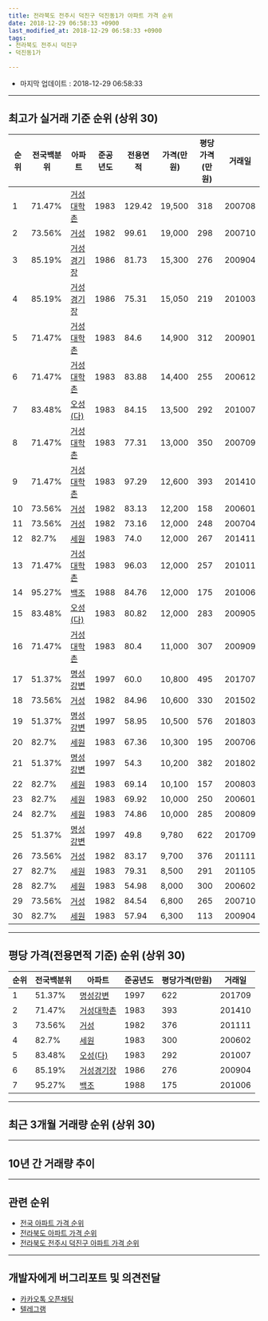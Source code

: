 ```yaml
---
title: 전라북도 전주시 덕진구 덕진동1가 아파트 가격 순위
date: 2018-12-29 06:58:33 +0900
last_modified_at: 2018-12-29 06:58:33 +0900
tags:
- 전라북도 전주시 덕진구
- 덕진동1가

---
```


* 마지막 업데이트 : 2018-12-29 06:58:33

---

## 최고가 실거래 기준 순위 (상위 30)


|순위|전국백분위|아파트|준공년도|전용면적|가격(만원)|평당가격(만원)|거래일|
|---|---|---|---|---|---|---|---|
|1|71.47%|[거성대학촌](https://search.naver.com/search.naver?query=%EC%A0%84%EB%9D%BC%EB%B6%81%EB%8F%84+%EC%A0%84%EC%A3%BC%EC%8B%9C+%EB%8D%95%EC%A7%84%EA%B5%AC+%EB%8D%95%EC%A7%84%EB%8F%991%EA%B0%80+%EA%B1%B0%EC%84%B1%EB%8C%80%ED%95%99%EC%B4%8C)|1983|129.42|19,500|318|200708|
|2|73.56%|[거성](https://search.naver.com/search.naver?query=%EC%A0%84%EB%9D%BC%EB%B6%81%EB%8F%84+%EC%A0%84%EC%A3%BC%EC%8B%9C+%EB%8D%95%EC%A7%84%EA%B5%AC+%EB%8D%95%EC%A7%84%EB%8F%991%EA%B0%80+%EA%B1%B0%EC%84%B1)|1982|99.61|19,000|298|200710|
|3|85.19%|[거성경기장](https://search.naver.com/search.naver?query=%EC%A0%84%EB%9D%BC%EB%B6%81%EB%8F%84+%EC%A0%84%EC%A3%BC%EC%8B%9C+%EB%8D%95%EC%A7%84%EA%B5%AC+%EB%8D%95%EC%A7%84%EB%8F%991%EA%B0%80+%EA%B1%B0%EC%84%B1%EA%B2%BD%EA%B8%B0%EC%9E%A5)|1986|81.73|15,300|276|200904|
|4|85.19%|[거성경기장](https://search.naver.com/search.naver?query=%EC%A0%84%EB%9D%BC%EB%B6%81%EB%8F%84+%EC%A0%84%EC%A3%BC%EC%8B%9C+%EB%8D%95%EC%A7%84%EA%B5%AC+%EB%8D%95%EC%A7%84%EB%8F%991%EA%B0%80+%EA%B1%B0%EC%84%B1%EA%B2%BD%EA%B8%B0%EC%9E%A5)|1986|75.31|15,050|219|201003|
|5|71.47%|[거성대학촌](https://search.naver.com/search.naver?query=%EC%A0%84%EB%9D%BC%EB%B6%81%EB%8F%84+%EC%A0%84%EC%A3%BC%EC%8B%9C+%EB%8D%95%EC%A7%84%EA%B5%AC+%EB%8D%95%EC%A7%84%EB%8F%991%EA%B0%80+%EA%B1%B0%EC%84%B1%EB%8C%80%ED%95%99%EC%B4%8C)|1983|84.6|14,900|312|200901|
|6|71.47%|[거성대학촌](https://search.naver.com/search.naver?query=%EC%A0%84%EB%9D%BC%EB%B6%81%EB%8F%84+%EC%A0%84%EC%A3%BC%EC%8B%9C+%EB%8D%95%EC%A7%84%EA%B5%AC+%EB%8D%95%EC%A7%84%EB%8F%991%EA%B0%80+%EA%B1%B0%EC%84%B1%EB%8C%80%ED%95%99%EC%B4%8C)|1983|83.88|14,400|255|200612|
|7|83.48%|[오성(다)](https://search.naver.com/search.naver?query=%EC%A0%84%EB%9D%BC%EB%B6%81%EB%8F%84+%EC%A0%84%EC%A3%BC%EC%8B%9C+%EB%8D%95%EC%A7%84%EA%B5%AC+%EB%8D%95%EC%A7%84%EB%8F%991%EA%B0%80+%EC%98%A4%EC%84%B1%28%EB%8B%A4%29)|1983|84.15|13,500|292|201007|
|8|71.47%|[거성대학촌](https://search.naver.com/search.naver?query=%EC%A0%84%EB%9D%BC%EB%B6%81%EB%8F%84+%EC%A0%84%EC%A3%BC%EC%8B%9C+%EB%8D%95%EC%A7%84%EA%B5%AC+%EB%8D%95%EC%A7%84%EB%8F%991%EA%B0%80+%EA%B1%B0%EC%84%B1%EB%8C%80%ED%95%99%EC%B4%8C)|1983|77.31|13,000|350|200709|
|9|71.47%|[거성대학촌](https://search.naver.com/search.naver?query=%EC%A0%84%EB%9D%BC%EB%B6%81%EB%8F%84+%EC%A0%84%EC%A3%BC%EC%8B%9C+%EB%8D%95%EC%A7%84%EA%B5%AC+%EB%8D%95%EC%A7%84%EB%8F%991%EA%B0%80+%EA%B1%B0%EC%84%B1%EB%8C%80%ED%95%99%EC%B4%8C)|1983|97.29|12,600|393|201410|
|10|73.56%|[거성](https://search.naver.com/search.naver?query=%EC%A0%84%EB%9D%BC%EB%B6%81%EB%8F%84+%EC%A0%84%EC%A3%BC%EC%8B%9C+%EB%8D%95%EC%A7%84%EA%B5%AC+%EB%8D%95%EC%A7%84%EB%8F%991%EA%B0%80+%EA%B1%B0%EC%84%B1)|1982|83.13|12,200|158|200601|
|11|73.56%|[거성](https://search.naver.com/search.naver?query=%EC%A0%84%EB%9D%BC%EB%B6%81%EB%8F%84+%EC%A0%84%EC%A3%BC%EC%8B%9C+%EB%8D%95%EC%A7%84%EA%B5%AC+%EB%8D%95%EC%A7%84%EB%8F%991%EA%B0%80+%EA%B1%B0%EC%84%B1)|1982|73.16|12,000|248|200704|
|12|82.7%|[세원](https://search.naver.com/search.naver?query=%EC%A0%84%EB%9D%BC%EB%B6%81%EB%8F%84+%EC%A0%84%EC%A3%BC%EC%8B%9C+%EB%8D%95%EC%A7%84%EA%B5%AC+%EB%8D%95%EC%A7%84%EB%8F%991%EA%B0%80+%EC%84%B8%EC%9B%90)|1983|74.0|12,000|267|201411|
|13|71.47%|[거성대학촌](https://search.naver.com/search.naver?query=%EC%A0%84%EB%9D%BC%EB%B6%81%EB%8F%84+%EC%A0%84%EC%A3%BC%EC%8B%9C+%EB%8D%95%EC%A7%84%EA%B5%AC+%EB%8D%95%EC%A7%84%EB%8F%991%EA%B0%80+%EA%B1%B0%EC%84%B1%EB%8C%80%ED%95%99%EC%B4%8C)|1983|96.03|12,000|257|201011|
|14|95.27%|[백조](https://search.naver.com/search.naver?query=%EC%A0%84%EB%9D%BC%EB%B6%81%EB%8F%84+%EC%A0%84%EC%A3%BC%EC%8B%9C+%EB%8D%95%EC%A7%84%EA%B5%AC+%EB%8D%95%EC%A7%84%EB%8F%991%EA%B0%80+%EB%B0%B1%EC%A1%B0)|1988|84.76|12,000|175|201006|
|15|83.48%|[오성(다)](https://search.naver.com/search.naver?query=%EC%A0%84%EB%9D%BC%EB%B6%81%EB%8F%84+%EC%A0%84%EC%A3%BC%EC%8B%9C+%EB%8D%95%EC%A7%84%EA%B5%AC+%EB%8D%95%EC%A7%84%EB%8F%991%EA%B0%80+%EC%98%A4%EC%84%B1%28%EB%8B%A4%29)|1983|80.82|12,000|283|200905|
|16|71.47%|[거성대학촌](https://search.naver.com/search.naver?query=%EC%A0%84%EB%9D%BC%EB%B6%81%EB%8F%84+%EC%A0%84%EC%A3%BC%EC%8B%9C+%EB%8D%95%EC%A7%84%EA%B5%AC+%EB%8D%95%EC%A7%84%EB%8F%991%EA%B0%80+%EA%B1%B0%EC%84%B1%EB%8C%80%ED%95%99%EC%B4%8C)|1983|80.4|11,000|307|200909|
|17|51.37%|[명성강변](https://search.naver.com/search.naver?query=%EC%A0%84%EB%9D%BC%EB%B6%81%EB%8F%84+%EC%A0%84%EC%A3%BC%EC%8B%9C+%EB%8D%95%EC%A7%84%EA%B5%AC+%EB%8D%95%EC%A7%84%EB%8F%991%EA%B0%80+%EB%AA%85%EC%84%B1%EA%B0%95%EB%B3%80)|1997|60.0|10,800|495|201707|
|18|73.56%|[거성](https://search.naver.com/search.naver?query=%EC%A0%84%EB%9D%BC%EB%B6%81%EB%8F%84+%EC%A0%84%EC%A3%BC%EC%8B%9C+%EB%8D%95%EC%A7%84%EA%B5%AC+%EB%8D%95%EC%A7%84%EB%8F%991%EA%B0%80+%EA%B1%B0%EC%84%B1)|1982|84.96|10,600|330|201502|
|19|51.37%|[명성강변](https://search.naver.com/search.naver?query=%EC%A0%84%EB%9D%BC%EB%B6%81%EB%8F%84+%EC%A0%84%EC%A3%BC%EC%8B%9C+%EB%8D%95%EC%A7%84%EA%B5%AC+%EB%8D%95%EC%A7%84%EB%8F%991%EA%B0%80+%EB%AA%85%EC%84%B1%EA%B0%95%EB%B3%80)|1997|58.95|10,500|576|201803|
|20|82.7%|[세원](https://search.naver.com/search.naver?query=%EC%A0%84%EB%9D%BC%EB%B6%81%EB%8F%84+%EC%A0%84%EC%A3%BC%EC%8B%9C+%EB%8D%95%EC%A7%84%EA%B5%AC+%EB%8D%95%EC%A7%84%EB%8F%991%EA%B0%80+%EC%84%B8%EC%9B%90)|1983|67.36|10,300|195|200706|
|21|51.37%|[명성강변](https://search.naver.com/search.naver?query=%EC%A0%84%EB%9D%BC%EB%B6%81%EB%8F%84+%EC%A0%84%EC%A3%BC%EC%8B%9C+%EB%8D%95%EC%A7%84%EA%B5%AC+%EB%8D%95%EC%A7%84%EB%8F%991%EA%B0%80+%EB%AA%85%EC%84%B1%EA%B0%95%EB%B3%80)|1997|54.3|10,200|382|201802|
|22|82.7%|[세원](https://search.naver.com/search.naver?query=%EC%A0%84%EB%9D%BC%EB%B6%81%EB%8F%84+%EC%A0%84%EC%A3%BC%EC%8B%9C+%EB%8D%95%EC%A7%84%EA%B5%AC+%EB%8D%95%EC%A7%84%EB%8F%991%EA%B0%80+%EC%84%B8%EC%9B%90)|1983|69.14|10,100|157|200803|
|23|82.7%|[세원](https://search.naver.com/search.naver?query=%EC%A0%84%EB%9D%BC%EB%B6%81%EB%8F%84+%EC%A0%84%EC%A3%BC%EC%8B%9C+%EB%8D%95%EC%A7%84%EA%B5%AC+%EB%8D%95%EC%A7%84%EB%8F%991%EA%B0%80+%EC%84%B8%EC%9B%90)|1983|69.92|10,000|250|200601|
|24|82.7%|[세원](https://search.naver.com/search.naver?query=%EC%A0%84%EB%9D%BC%EB%B6%81%EB%8F%84+%EC%A0%84%EC%A3%BC%EC%8B%9C+%EB%8D%95%EC%A7%84%EA%B5%AC+%EB%8D%95%EC%A7%84%EB%8F%991%EA%B0%80+%EC%84%B8%EC%9B%90)|1983|74.86|10,000|285|200809|
|25|51.37%|[명성강변](https://search.naver.com/search.naver?query=%EC%A0%84%EB%9D%BC%EB%B6%81%EB%8F%84+%EC%A0%84%EC%A3%BC%EC%8B%9C+%EB%8D%95%EC%A7%84%EA%B5%AC+%EB%8D%95%EC%A7%84%EB%8F%991%EA%B0%80+%EB%AA%85%EC%84%B1%EA%B0%95%EB%B3%80)|1997|49.8|9,780|622|201709|
|26|73.56%|[거성](https://search.naver.com/search.naver?query=%EC%A0%84%EB%9D%BC%EB%B6%81%EB%8F%84+%EC%A0%84%EC%A3%BC%EC%8B%9C+%EB%8D%95%EC%A7%84%EA%B5%AC+%EB%8D%95%EC%A7%84%EB%8F%991%EA%B0%80+%EA%B1%B0%EC%84%B1)|1982|83.17|9,700|376|201111|
|27|82.7%|[세원](https://search.naver.com/search.naver?query=%EC%A0%84%EB%9D%BC%EB%B6%81%EB%8F%84+%EC%A0%84%EC%A3%BC%EC%8B%9C+%EB%8D%95%EC%A7%84%EA%B5%AC+%EB%8D%95%EC%A7%84%EB%8F%991%EA%B0%80+%EC%84%B8%EC%9B%90)|1983|79.31|8,500|291|201105|
|28|82.7%|[세원](https://search.naver.com/search.naver?query=%EC%A0%84%EB%9D%BC%EB%B6%81%EB%8F%84+%EC%A0%84%EC%A3%BC%EC%8B%9C+%EB%8D%95%EC%A7%84%EA%B5%AC+%EB%8D%95%EC%A7%84%EB%8F%991%EA%B0%80+%EC%84%B8%EC%9B%90)|1983|54.98|8,000|300|200602|
|29|73.56%|[거성](https://search.naver.com/search.naver?query=%EC%A0%84%EB%9D%BC%EB%B6%81%EB%8F%84+%EC%A0%84%EC%A3%BC%EC%8B%9C+%EB%8D%95%EC%A7%84%EA%B5%AC+%EB%8D%95%EC%A7%84%EB%8F%991%EA%B0%80+%EA%B1%B0%EC%84%B1)|1982|84.54|6,800|265|200710|
|30|82.7%|[세원](https://search.naver.com/search.naver?query=%EC%A0%84%EB%9D%BC%EB%B6%81%EB%8F%84+%EC%A0%84%EC%A3%BC%EC%8B%9C+%EB%8D%95%EC%A7%84%EA%B5%AC+%EB%8D%95%EC%A7%84%EB%8F%991%EA%B0%80+%EC%84%B8%EC%9B%90)|1983|57.94|6,300|113|200904|


---

## 평당 가격(전용면적 기준) 순위 (상위 30)


|순위|전국백분위|아파트|준공년도|평당가격(만원)|거래일|
|---|---|---|---|---|---|
|1|51.37%|[명성강변](https://search.naver.com/search.naver?query=%EC%A0%84%EB%9D%BC%EB%B6%81%EB%8F%84+%EC%A0%84%EC%A3%BC%EC%8B%9C+%EB%8D%95%EC%A7%84%EA%B5%AC+%EB%8D%95%EC%A7%84%EB%8F%991%EA%B0%80+%EB%AA%85%EC%84%B1%EA%B0%95%EB%B3%80)|1997|622|201709|
|2|71.47%|[거성대학촌](https://search.naver.com/search.naver?query=%EC%A0%84%EB%9D%BC%EB%B6%81%EB%8F%84+%EC%A0%84%EC%A3%BC%EC%8B%9C+%EB%8D%95%EC%A7%84%EA%B5%AC+%EB%8D%95%EC%A7%84%EB%8F%991%EA%B0%80+%EA%B1%B0%EC%84%B1%EB%8C%80%ED%95%99%EC%B4%8C)|1983|393|201410|
|3|73.56%|[거성](https://search.naver.com/search.naver?query=%EC%A0%84%EB%9D%BC%EB%B6%81%EB%8F%84+%EC%A0%84%EC%A3%BC%EC%8B%9C+%EB%8D%95%EC%A7%84%EA%B5%AC+%EB%8D%95%EC%A7%84%EB%8F%991%EA%B0%80+%EA%B1%B0%EC%84%B1)|1982|376|201111|
|4|82.7%|[세원](https://search.naver.com/search.naver?query=%EC%A0%84%EB%9D%BC%EB%B6%81%EB%8F%84+%EC%A0%84%EC%A3%BC%EC%8B%9C+%EB%8D%95%EC%A7%84%EA%B5%AC+%EB%8D%95%EC%A7%84%EB%8F%991%EA%B0%80+%EC%84%B8%EC%9B%90)|1983|300|200602|
|5|83.48%|[오성(다)](https://search.naver.com/search.naver?query=%EC%A0%84%EB%9D%BC%EB%B6%81%EB%8F%84+%EC%A0%84%EC%A3%BC%EC%8B%9C+%EB%8D%95%EC%A7%84%EA%B5%AC+%EB%8D%95%EC%A7%84%EB%8F%991%EA%B0%80+%EC%98%A4%EC%84%B1%28%EB%8B%A4%29)|1983|292|201007|
|6|85.19%|[거성경기장](https://search.naver.com/search.naver?query=%EC%A0%84%EB%9D%BC%EB%B6%81%EB%8F%84+%EC%A0%84%EC%A3%BC%EC%8B%9C+%EB%8D%95%EC%A7%84%EA%B5%AC+%EB%8D%95%EC%A7%84%EB%8F%991%EA%B0%80+%EA%B1%B0%EC%84%B1%EA%B2%BD%EA%B8%B0%EC%9E%A5)|1986|276|200904|
|7|95.27%|[백조](https://search.naver.com/search.naver?query=%EC%A0%84%EB%9D%BC%EB%B6%81%EB%8F%84+%EC%A0%84%EC%A3%BC%EC%8B%9C+%EB%8D%95%EC%A7%84%EA%B5%AC+%EB%8D%95%EC%A7%84%EB%8F%991%EA%B0%80+%EB%B0%B1%EC%A1%B0)|1988|175|201006|


---

## 최근 3개월 거래량 순위 (상위 30)


<div style="width:100%;">
    <canvas id="deal_count_ranking" height="250"></canvas>
</div>


<script>
new Chart(document.getElementById("deal_count_ranking"), {
    type: 'horizontalBar',
    data: {
        labels: ['세원', '오성(다)'],
        datasets: [{
            label: '실거래 수',
            data: [2, 1],
            borderColor: "rgba(255, 0, 128, 1)",
            backgroundColor: "rgba(255, 0, 128, 0.5)",
            fill: false,
        }]
    },
    options: {
        responsive: true,
        title: {
            display: true,
            text: '최근 3개월 거래량 순위'
        },
        tooltips: {
            mode: 'index',
            intersect: false,
            callbacks: {
                title: function(tooltipItems, data) {
                    return "실거래 수:";
                },
                label: function(tooltipItem, data) {
                    return data.labels[tooltipItem.index] + ": " + tooltipItem.xLabel;
                }
            }
        },
        hover: {
            mode: 'nearest',
            intersect: true
        },
        scales: {
            xAxes: [{
                display: true,
                scaleLabel: {
                    display: true,
                    labelString: '실거래 수'
                },
                ticks: {
                    suggestedMin: 0,
                }
            }],
            yAxes: [{
                display: true,
                ticks: {
                    autoSkip: false,
                    callback: function(value, index, values) {
                        if (value.length > 15)
                            return value.substr(0, 13) + "...";
                        else
                            return value;
                    }
                },
                scaleLabel: {
                    display: false,
                }
            }]
        }
    }
});

</script>


---

## 10년 간 거래량 추이


<div style="width:100%;">
    <canvas id="deal_progress" height="250"></canvas>
</div>

<script>
new Chart(document.getElementById("deal_progress"), {
    type: 'line',
    data: {
        labels: ['200812','200901','200902','200903','200904','200905','200906','200907','200908','200909','200910','200911','200912','201001','201002','201003','201004','201005','201006','201007','201008','201009','201010','201011','201012','201101','201102','201103','201104','201105','201106','201107','201108','201109','201110','201111','201112','201201','201202','201203','201204','201205','201206','201207','201208','201209','201210','201211','201212','201301','201302','201303','201304','201305','201306','201307','201308','201309','201310','201311','201312','201401','201402','201403','201404','201405','201406','201407','201408','201409','201410','201411','201412','201501','201502','201503','201504','201505','201506','201507','201508','201509','201510','201511','201512','201601','201602','201603','201604','201605','201606','201607','201608','201609','201610','201611','201612','201701','201702','201703','201704','201705','201706','201707','201708','201709','201710','201711','201712','201801','201802','201803','201804','201805','201806','201807','201808','201809','201810','201811','201812'],
        datasets: [{
            label: '실거래 수',
            pointRadius: 1,
            data: [1, 2, 0, 1, 3, 1, 5, 5, 0, 1, 2, 2, 4, 2, 1, 4, 2, 0, 4, 2, 0, 1, 1, 2, 3, 3, 1, 0, 3, 1, 1, 1, 0, 1, 4, 3, 4, 2, 0, 5, 2, 1, 2, 3, 1, 2, 1, 2, 0, 1, 2, 3, 0, 0, 4, 0, 0, 1, 2, 2, 0, 2, 2, 2, 1, 1, 1, 1, 1, 4, 4, 1, 3, 5, 3, 3, 3, 1, 0, 1, 1, 3, 4, 1, 2, 2, 2, 2, 0, 0, 2, 2, 1, 2, 3, 2, 2, 2, 0, 4, 1, 2, 0, 2, 2, 1, 5, 0, 2, 5, 3, 4, 4, 6, 2, 2, 1, 4, 2, 1, 0],
            borderColor: "rgba(255, 201, 14, 1)",
            backgroundColor: "rgba(255, 201, 14, 0.5)",
            fill: true,
        }]
    },
    options: {
        responsive: true,
        title: {
            display: true,
            text: '10년간 거래량 추이'
        },
        tooltips: {
            mode: 'index',
            intersect: false,
        },
        hover: {
            mode: 'nearest',
            intersect: true
        },
        scales: {
            xAxes: [{
                display: true,
                scaleLabel: {
                    display: true,
                    labelString: '년/월'
                }
            }],
            yAxes: [{
                display: true,
                ticks: {
                    suggestedMin: 0,
                },
                scaleLabel: {
                    display: true,
                    labelString: '실거래 수'
                }
            }]
        }
    }
});

</script>


---

## 관련 순위

- [전국 아파트 가격 순위](https://inasie.github.io/apt-ranking/전국)
- [전라북도 아파트 가격 순위](https://inasie.github.io/apt-ranking/전라북도)
- [전라북도 전주시 덕진구 아파트 가격 순위](https://inasie.github.io/apt-ranking/전라북도-전주시-덕진구)


---

## 개발자에게 버그리포트 및 의견전달

- [카카오톡 오픈채팅](https://open.kakao.com/o/gLJUAP4)
- [텔레그램](https://t.me/inasie)

